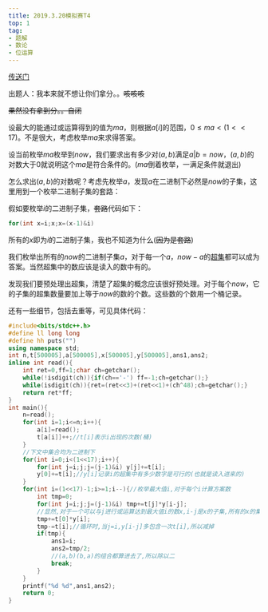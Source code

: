 ```yaml
---
title: 2019.3.20模拟赛T4
top: 1
tag:
- 题解
- 数论
- 位运算
---
```

[传送门](https://www.luogu.org/problemnew/show/U66014)

出题人：我本来就不想让你们拿分。。~~咳咳咳~~

~~果然没有拿到分。。自闭~~

设最大的能通过或运算得到的值为$ma$，则根据$a[i]$的范围，$0\leq ma<(1<<17)$。不是很大，考虑枚举$ma$来求得答案。

设当前枚举$ma$枚举到$now$，我们要求出有多少对$(a,b)$满足$a|b=now$，$(a,b)$的对数大于$0$就说明这个$ma$是符合条件的。$(ma$倒着枚举，一满足条件就退出$)$

怎么求出$(a,b)$的对数呢？考虑先枚举$a$，发现$a$在二进制下必然是$now$的子集，这里用到一个枚举二进制子集的套路：

假如要枚举$i$的二进制子集，~~套路~~代码如下：
```cpp
for(int x=i;x;x=(x-1)&i)
```
所有的$x$即为$i$的二进制子集，我也不知道为什么$($~~因为是套路~~$)$

我们枚举出所有的$now$的二进制子集$a$，对于每一个$a$，$now-a$的[超集](https://www.baidu.com/baidu?isource=infinity&iname=baidu&itype=web&tn=99249017_hao_pg&ie=utf-8&wd=%E8%B6%85%E9%9B%86)都可以成为答案。当然超集中的数应该是读入的数中有的。

发现我们要预处理出超集，清楚了超集的概念应该很好预处理。对于每个$now$，它的子集的超集数量要加上等于$now$的数的个数。这些数的个数用一个桶记录。

还有一些细节，包括去重等，可见具体代码：
```cpp
#include<bits/stdc++.h>
#define ll long long
#define hh puts("")
using namespace std;
int n,t[500005],a[500005],x[500005],y[500005],ans1,ans2;
inline int read(){
    int ret=0,ff=1;char ch=getchar();
    while(!isdigit(ch)){if(ch=='-') ff=-1;ch=getchar();}
    while(isdigit(ch)){ret=(ret<<3)+(ret<<1)+(ch^48);ch=getchar();}
    return ret*ff;
}
int main(){
    n=read();
    for(int i=1;i<=n;i++){
        a[i]=read();
        t[a[i]]++;//t[i]表示i出现的次数(桶) 
    }
    //下文中集合均为二进制下 
    for(int i=0;i<(1<<17);i++){
        for(int j=i;j;j=(j-1)&i) y[j]+=t[i];
        y[0]+=t[i];//y[i]记录i的超集中有多少数字是可行的(也就是读入进来的) 
    }
    for(int i=(1<<17)-1;i>=1;i--){//枚举最大值i,对于每个i计算方案数 
        int tmp=0;
        for(int j=i;j;j=(j-1)&i) tmp+=t[j]*y[i-j];
        //显然,对于一个可以与j进行或运算达到最大值i的数x,i-j是x的子集,所有的x的集合就是i-j的超集 
        tmp+=t[0]*y[i];
        tmp-=t[i];//循环时,当j=i,y[i-j]多包含一次t[i],所以减掉 
        if(tmp){
            ans1=i;
            ans2=tmp/2;
            //(a,b)(b,a)的组合都算进去了,所以除以二
            break;
        }
    }
    printf("%d %d",ans1,ans2);
    return 0;
}
```